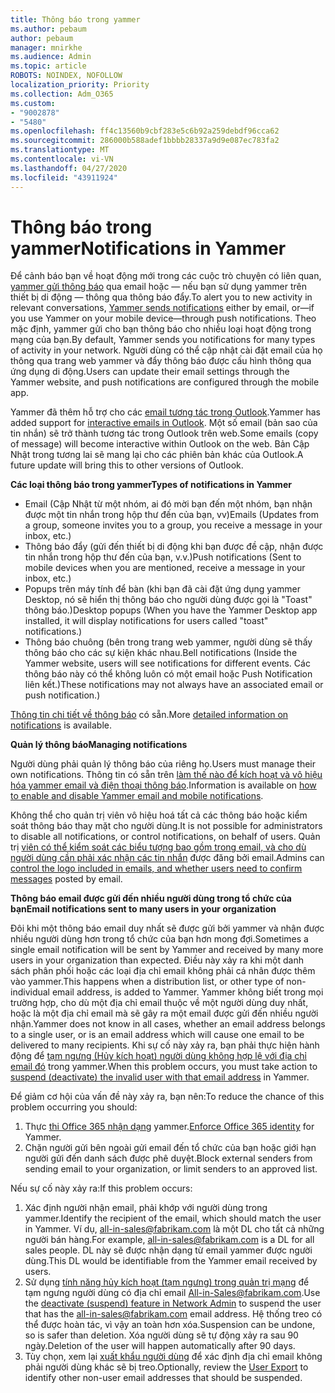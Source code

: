 ```yaml
---
title: Thông báo trong yammer
ms.author: pebaum
author: pebaum
manager: mnirkhe
ms.audience: Admin
ms.topic: article
ROBOTS: NOINDEX, NOFOLLOW
localization_priority: Priority
ms.collection: Adm_O365
ms.custom:
- "9002878"
- "5480"
ms.openlocfilehash: ff4c13560b9cbf283e5c6b92a259debdf96cca62
ms.sourcegitcommit: 286000b588adef1bbbb28337a9d9e087ec783fa2
ms.translationtype: MT
ms.contentlocale: vi-VN
ms.lasthandoff: 04/27/2020
ms.locfileid: "43911924"
---
```

# <a name="notifications-in-yammer"></a><span data-ttu-id="e803a-102">Thông báo trong yammer</span><span class="sxs-lookup"><span data-stu-id="e803a-102">Notifications in Yammer</span></span>

<span data-ttu-id="e803a-103">Để cảnh báo bạn về hoạt động mới trong các cuộc trò chuyện có liên quan, [yammer gửi thông báo](https://support.microsoft.com/en-gb/office/enable-or-disable-yammer-email-and-phone-notifications-93e530e0-189f-4768-8f28-7683d48cc996) qua email hoặc — nếu bạn sử dụng yammer trên thiết bị di động — thông qua thông báo đẩy.</span><span class="sxs-lookup"><span data-stu-id="e803a-103">To alert you to new activity in relevant conversations, [Yammer sends notifications](https://support.microsoft.com/en-gb/office/enable-or-disable-yammer-email-and-phone-notifications-93e530e0-189f-4768-8f28-7683d48cc996) either by email, or—if you use Yammer on your mobile device—through push notifications.</span></span> <span data-ttu-id="e803a-104">Theo mặc định, yammer gửi cho bạn thông báo cho nhiều loại hoạt động trong mạng của bạn.</span><span class="sxs-lookup"><span data-stu-id="e803a-104">By default, Yammer sends you notifications for many types of activity in your network.</span></span> <span data-ttu-id="e803a-105">Người dùng có thể cập nhật cài đặt email của họ thông qua trang web yammer và đẩy thông báo được cấu hình thông qua ứng dụng di động.</span><span class="sxs-lookup"><span data-stu-id="e803a-105">Users can update their email settings through the Yammer website, and push notifications are configured through the mobile app.</span></span> 

<span data-ttu-id="e803a-106">Yammer đã thêm hỗ trợ cho các [email tương tác trong Outlook](https://techcommunity.microsoft.com/t5/outlook-blog/interactive-yammer-emails-in-outlook-on-the-web-are-here/ba-p/1209420).</span><span class="sxs-lookup"><span data-stu-id="e803a-106">Yammer has added support for [interactive emails in Outlook](https://techcommunity.microsoft.com/t5/outlook-blog/interactive-yammer-emails-in-outlook-on-the-web-are-here/ba-p/1209420).</span></span> <span data-ttu-id="e803a-107">Một số email (bản sao của tin nhắn) sẽ trở thành tương tác trong Outlook trên web.</span><span class="sxs-lookup"><span data-stu-id="e803a-107">Some emails (copy of message) will become interactive within Outlook on the web.</span></span> <span data-ttu-id="e803a-108">Bản Cập Nhật trong tương lai sẽ mang lại cho các phiên bản khác của Outlook.</span><span class="sxs-lookup"><span data-stu-id="e803a-108">A future update will bring this to other versions of Outlook.</span></span>

<span data-ttu-id="e803a-109">**Các loại thông báo trong yammer**</span><span class="sxs-lookup"><span data-stu-id="e803a-109">**Types of notifications in Yammer**</span></span>

- <span data-ttu-id="e803a-110">Email (Cập Nhật từ một nhóm, ai đó mời bạn đến một nhóm, bạn nhận được một tin nhắn trong hộp thư đến của bạn, vv)</span><span class="sxs-lookup"><span data-stu-id="e803a-110">Emails (Updates from a group, someone invites you to a group, you receive a message in your inbox, etc.)</span></span>
- <span data-ttu-id="e803a-111">Thông báo đẩy (gửi đến thiết bị di động khi bạn được đề cập, nhận được tin nhắn trong hộp thư đến của bạn, v.v.)</span><span class="sxs-lookup"><span data-stu-id="e803a-111">Push notifications (Sent to mobile devices when you are mentioned, receive a message in your inbox, etc.)</span></span>
- <span data-ttu-id="e803a-112">Popups trên máy tính để bàn (khi bạn đã cài đặt ứng dụng yammer Desktop, nó sẽ hiển thị thông báo cho người dùng được gọi là "Toast" thông báo.)</span><span class="sxs-lookup"><span data-stu-id="e803a-112">Desktop popups (When you have the Yammer Desktop app installed, it will display notifications for users called "toast" notifications.)</span></span>
- <span data-ttu-id="e803a-113">Thông báo chuông (bên trong trang web yammer, người dùng sẽ thấy thông báo cho các sự kiện khác nhau.</span><span class="sxs-lookup"><span data-stu-id="e803a-113">Bell notifications (Inside the Yammer website, users will see notifications for different events.</span></span> <span data-ttu-id="e803a-114">Các thông báo này có thể không luôn có một email hoặc Push Notification liên kết.)</span><span class="sxs-lookup"><span data-stu-id="e803a-114">These notifications may not always have an associated email or push notification.)</span></span>

<span data-ttu-id="e803a-115">[Thông tin chi tiết về thông báo](https://support.microsoft.com/en-gb/office/enable-or-disable-yammer-email-and-phone-notifications-93e530e0-189f-4768-8f28-7683d48cc996) có sẵn.</span><span class="sxs-lookup"><span data-stu-id="e803a-115">More [detailed information on notifications](https://support.microsoft.com/en-gb/office/enable-or-disable-yammer-email-and-phone-notifications-93e530e0-189f-4768-8f28-7683d48cc996) is available.</span></span>

<span data-ttu-id="e803a-116">**Quản lý thông báo**</span><span class="sxs-lookup"><span data-stu-id="e803a-116">**Managing notifications**</span></span>

<span data-ttu-id="e803a-117">Người dùng phải quản lý thông báo của riêng họ.</span><span class="sxs-lookup"><span data-stu-id="e803a-117">Users must manage their own notifications.</span></span> <span data-ttu-id="e803a-118">Thông tin có sẵn trên [làm thế nào để kích hoạt và vô hiệu hóa yammer email và điện thoại thông báo](https://support.microsoft.com/en-gb/office/enable-or-disable-yammer-email-and-phone-notifications-93e530e0-189f-4768-8f28-7683d48cc996).</span><span class="sxs-lookup"><span data-stu-id="e803a-118">Information is available on [how to enable and disable Yammer email and mobile notifications](https://support.microsoft.com/en-gb/office/enable-or-disable-yammer-email-and-phone-notifications-93e530e0-189f-4768-8f28-7683d48cc996).</span></span> 

<span data-ttu-id="e803a-119">Không thể cho quản trị viên vô hiệu hoá tất cả các thông báo hoặc kiểm soát thông báo thay mặt cho người dùng.</span><span class="sxs-lookup"><span data-stu-id="e803a-119">It is not possible for administrators to disable all notifications, or control notifications, on behalf of users.</span></span> <span data-ttu-id="e803a-120">Quản trị [viên có thể kiểm soát các biểu tượng bao gồm trong email, và cho dù người dùng cần phải xác nhận các tin nhắn](https://docs.microsoft.com/yammer/configure-your-yammer-network/configure-email-and-yammer) được đăng bởi email.</span><span class="sxs-lookup"><span data-stu-id="e803a-120">Admins can [control the logo included in emails, and whether users need to confirm messages](https://docs.microsoft.com/yammer/configure-your-yammer-network/configure-email-and-yammer) posted by email.</span></span>

<span data-ttu-id="e803a-121">**Thông báo email được gửi đến nhiều người dùng trong tổ chức của bạn**</span><span class="sxs-lookup"><span data-stu-id="e803a-121">**Email notifications sent to many users in your organization**</span></span>

<span data-ttu-id="e803a-122">Đôi khi một thông báo email duy nhất sẽ được gửi bởi yammer và nhận được nhiều người dùng hơn trong tổ chức của bạn hơn mong đợi.</span><span class="sxs-lookup"><span data-stu-id="e803a-122">Sometimes a single email notification will be sent by Yammer and received by many more users in your organization than expected.</span></span> <span data-ttu-id="e803a-123">Điều này xảy ra khi một danh sách phân phối hoặc các loại địa chỉ email không phải cá nhân được thêm vào yammer.</span><span class="sxs-lookup"><span data-stu-id="e803a-123">This happens when a distribution list, or other type of non-individual email address, is added to Yammer.</span></span> <span data-ttu-id="e803a-124">Yammer không biết trong mọi trường hợp, cho dù một địa chỉ email thuộc về một người dùng duy nhất, hoặc là một địa chỉ email mà sẽ gây ra một email được gửi đến nhiều người nhận.</span><span class="sxs-lookup"><span data-stu-id="e803a-124">Yammer does not know in all cases, whether an email address belongs to a single user, or is an email address which will cause one email to be delivered to many recipients.</span></span> <span data-ttu-id="e803a-125">Khi sự cố này xảy ra, bạn phải thực hiện hành động để [tạm ngưng (Hủy kích hoạt) người dùng không hợp lệ với địa chỉ email đó](https://docs.microsoft.com/yammer/manage-yammer-users/add-block-or-remove-users#remove-users) trong yammer.</span><span class="sxs-lookup"><span data-stu-id="e803a-125">When this problem occurs, you must take action to [suspend (deactivate) the invalid user with that email address](https://docs.microsoft.com/yammer/manage-yammer-users/add-block-or-remove-users#remove-users) in Yammer.</span></span> 

<span data-ttu-id="e803a-126">Để giảm cơ hội của vấn đề này xảy ra, bạn nên:</span><span class="sxs-lookup"><span data-stu-id="e803a-126">To reduce the chance of this problem occurring you should:</span></span>

1. <span data-ttu-id="e803a-127">Thực [thi Office 365 nhận dạng](https://docs.microsoft.com/yammer/configure-your-yammer-network/enforce-office-365-identity) yammer.</span><span class="sxs-lookup"><span data-stu-id="e803a-127">[Enforce Office 365 identity](https://docs.microsoft.com/yammer/configure-your-yammer-network/enforce-office-365-identity) for Yammer.</span></span>
2. <span data-ttu-id="e803a-128">Chặn người gửi bên ngoài gửi email đến tổ chức của bạn hoặc giới hạn người gửi đến danh sách được phê duyệt.</span><span class="sxs-lookup"><span data-stu-id="e803a-128">Block external senders from sending email to your organization, or limit senders to an approved list.</span></span>

<span data-ttu-id="e803a-129">Nếu sự cố này xảy ra:</span><span class="sxs-lookup"><span data-stu-id="e803a-129">If this problem occurs:</span></span>

1. <span data-ttu-id="e803a-130">Xác định người nhận email, phải khớp với người dùng trong yammer.</span><span class="sxs-lookup"><span data-stu-id="e803a-130">Identify the recipient of the email, which should match the user in Yammer.</span></span> <span data-ttu-id="e803a-131">Ví dụ, all-in-sales@fabrikam.com là một DL cho tất cả những người bán hàng.</span><span class="sxs-lookup"><span data-stu-id="e803a-131">For example, all-in-sales@fabrikam.com is a DL for all sales people.</span></span> <span data-ttu-id="e803a-132">DL này sẽ được nhận dạng từ email yammer được người dùng.</span><span class="sxs-lookup"><span data-stu-id="e803a-132">This DL would be identifiable from the Yammer email received by users.</span></span>
2. <span data-ttu-id="e803a-133">Sử dụng [tính năng hủy kích hoạt (tạm ngưng) trong quản trị mạng](https://docs.microsoft.com/yammer/manage-yammer-users/add-block-or-remove-users#remove-users) để tạm ngưng người dùng có địa chỉ email All-in-Sales@fabrikam.com.</span><span class="sxs-lookup"><span data-stu-id="e803a-133">Use the [deactivate (suspend) feature in Network Admin](https://docs.microsoft.com/yammer/manage-yammer-users/add-block-or-remove-users#remove-users) to suspend the user that has the all-in-sales@fabrikam.com email address.</span></span> <span data-ttu-id="e803a-134">Hệ thống treo có thể được hoàn tác, vì vậy an toàn hơn xóa.</span><span class="sxs-lookup"><span data-stu-id="e803a-134">Suspension can be undone, so is safer than deletion.</span></span> <span data-ttu-id="e803a-135">Xóa người dùng sẽ tự động xảy ra sau 90 ngày.</span><span class="sxs-lookup"><span data-stu-id="e803a-135">Deletion of the user will happen automatically after 90 days.</span></span>
3. <span data-ttu-id="e803a-136">Tùy chọn, xem lại [xuất khẩu người dùng](https://docs.microsoft.com/yammer/manage-security-and-compliance/export-yammer-enterprise-data#ExportUsers) để xác định địa chỉ email không phải người dùng khác sẽ bị treo.</span><span class="sxs-lookup"><span data-stu-id="e803a-136">Optionally, review the [User Export](https://docs.microsoft.com/yammer/manage-security-and-compliance/export-yammer-enterprise-data#ExportUsers) to identify other non-user email addresses that should be suspended.</span></span>
